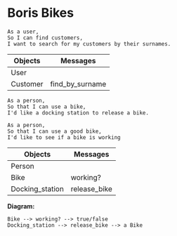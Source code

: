 # Boris Bikes

```
As a user,
So I can find customers,
I want to search for my customers by their surnames.
```

|  Objects | Messages |
| -------- | -------- |
|   User   |             |
| Customer |   find_by_surname    |

```
As a person,
So that I can use a bike,
I'd like a docking station to release a bike.

As a person,
So that I can use a good bike,
I'd like to see if a bike is working
```

|    Objects   | Messages |
| ------------ | ----------- |
|   Person   |             |
|   Bike     |  working?  |
|   Docking_station   |     release_bike        |

**Diagram:**
```
Bike --> working? --> true/false
Docking_station --> release_bike --> a Bike
```
